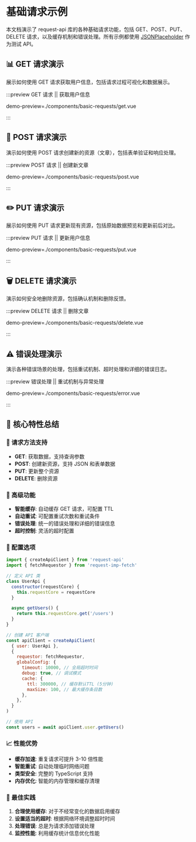 # 基础请求示例

本文档演示了 request-api 库的各种基础请求功能，包括 GET、POST、PUT、DELETE 请求，以及缓存机制和错误处理。所有示例都使用 [JSONPlaceholder](https://jsonplaceholder.typicode.com/) 作为测试 API。

## 📊 GET 请求演示

展示如何使用 GET 请求获取用户信息，包括请求过程可视化和数据展示。

:::preview GET 请求 || 获取用户信息

demo-preview=./components/basic-requests/get.vue

:::

## 📝 POST 请求演示

演示如何使用 POST 请求创建新的资源（文章），包括表单验证和响应处理。

:::preview POST 请求 || 创建新文章

demo-preview=./components/basic-requests/post.vue

:::

## ✏️ PUT 请求演示

展示如何使用 PUT 请求更新现有资源，包括原始数据预览和更新前后对比。

:::preview PUT 请求 || 更新用户信息

demo-preview=./components/basic-requests/put.vue

:::

## 🗑️ DELETE 请求演示

演示如何安全地删除资源，包括确认机制和删除反馈。

:::preview DELETE 请求 || 删除文章

demo-preview=./components/basic-requests/delete.vue

:::

## ⚠️ 错误处理演示

演示各种错误场景的处理，包括重试机制、超时处理和详细的错误日志。

:::preview 错误处理 || 重试机制与异常处理

demo-preview=./components/basic-requests/error.vue

:::

## 🎯 核心特性总结

### 📡 请求方法支持

- **GET**: 获取数据，支持查询参数
- **POST**: 创建新资源，支持 JSON 和表单数据
- **PUT**: 更新整个资源
- **DELETE**: 删除资源

### 🚀 高级功能

- **智能缓存**: 自动缓存 GET 请求，可配置 TTL
- **自动重试**: 可配置重试次数和重试条件
- **错误处理**: 统一的错误处理和详细的错误信息
- **超时控制**: 灵活的超时配置

### 🔧 配置选项

```javascript
import { createApiClient } from 'request-api'
import { fetchRequestor } from 'request-imp-fetch'

// 定义 API 类
class UserApi {
  constructor(requestCore) {
    this.requestCore = requestCore
  }

  async getUsers() {
    return this.requestCore.get('/users')
  }
}

// 创建 API 客户端
const apiClient = createApiClient(
  { user: UserApi },
  {
    requestor: fetchRequestor,
    globalConfig: {
      timeout: 10000, // 全局超时时间
      debug: true, // 调试模式
      cache: {
        ttl: 300000, // 缓存默认TTL (5分钟)
        maxSize: 100, // 最大缓存条目数
      },
    },
  }
)

// 使用 API
const users = await apiClient.user.getUsers()
```

### 📈 性能优势

- **缓存加速**: 重复请求可提升 3-10 倍性能
- **智能重试**: 自动处理临时网络问题
- **类型安全**: 完整的 TypeScript 支持
- **内存优化**: 智能的内存管理和缓存清理

### 🌟 最佳实践

1. **合理使用缓存**: 对于不经常变化的数据启用缓存
2. **设置适当的超时**: 根据网络环境调整超时时间
3. **处理错误**: 总是为请求添加错误处理
4. **监控性能**: 利用缓存统计信息优化性能
